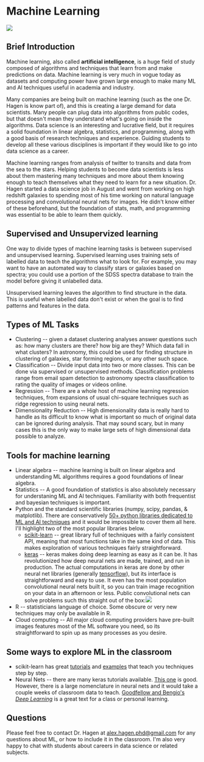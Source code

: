 # Machine Learning

![](https://imgs.xkcd.com/comics/machine_learning.png)

## Brief Introduction

Machine learning, also called **artificial intelligence**, is a huge field of study composed of algorithms and techniques that learn from and make predictions on data. Machine learning is very much in vogue today as datasets and computing power have grown large enough to make many ML and AI techniques useful in academia and industry.

Many companies are being built on machine learning (such as the one Dr. Hagen is know part of), and this is creating a large demand for data scientists. Many people can plug data into algorithms from public codes, but that doesn't mean they understand what's going on inside the algorithms. Data science is an interesting and lucrative field, but it requires a solid foundation in linear algebra, statistics, and programming, along with a good basis of research techniques and experience. Guiding students to develop all these various disciplines is important if they would like to go into data science as a career.

Machine learning ranges from analysis of twitter to transits and data from the sea to the stars. Helping students to become data scientists is less about them mastering many techniques and more about them knowing enough to teach themselves what they need to learn for a new situation. Dr. Hagen started a data science job in August and went from working on high redshift galaxies to spending most of his time working on natural language processing and convolutional neural nets for images. He didn't know either of these beforehand, but the foundation of stats, math, and programming was essential to be able to learn them quickly.

## Supervised and Unsupervized learning
One way to divide types of machine learning tasks is between supervised and unsupervised learning. Supervised learning uses training sets of labelled data to teach the algorithms what to look for. For example, you may want to have an automated way to classify stars or galaxies based on spectra; you could use a portion of the SDSS spectra database to train the model before giving it unlabelled data. 

Unsupervised learning leaves the algorithm to find structure in the data. This is useful when labelled data don't exist or when the goal is to find patterns and features in the data.


## Types of ML Tasks
* Clustering -- given a dataset clustering analyses answer questions such as: how many clusters are there? how big are they? Which data fall in what clusters? In astronomy, this could be used for finding structure in clustering of galaxies, star forming regions, or any other such space.
* Classification -- Divide input data into two or more classes. This can be done via supervised or unsupervised methods. Classification problems range from email spam detection to astronomy spectra classification to rating the quality of images or videos online.
* Regression -- There are a whole host of machine learning regression techniques, from expansions of usual chi-square techniques such as ridge regression to using neural nets. 
* Dimensionality Reduction -- High dimensionality data is really hard to handle as its difficult to know what is important so much of original data can be ignored during analysis. That may sound scary, but in many cases this is the only way to make large sets of high dimensional data possible to analyze. 

## Tools for machine learning
* Linear algebra -- machine learning is built on linear algebra and understanding ML algorithms requires a good foundations of linear algebra.
* Statistics -- A good foundation of statistics is also absolutely necessary for understaning ML and AI techniques. Familiarity with both frequentist and bayesian techniques is important. 
* Python and the standard scientific libraries (numpy, scipy, pandas, & matplotlib). There are conservatively [50+ python libraries dedicated to ML and AI techniques](http://scikit-learn.org/stable/related_projects.html) and it would be impossible to cover them all here. I'll highlight two of the most popular libraries below.
	* [scikit-learn](http://scikit-learn.org/stable/) -- great library full of techniques with a fairly consistent API, meaning that most functions take in the same kind of data. This makes exploration of various techniques fairly straightforward.
	* [keras](https://keras.io/) -- keras makes doing deep learning as easy as it can be. It has revolutionized how deep neural nets are made, trained, and run in production. The actual computations in keras are done by other neural net libraries (generally [tensorflow](https://www.tensorflow.org/)), but its interface is straightforward and easy to use. It even has the most population convolutional neural nets built it, so you can train image recognition on your data in an afternoon or less. Public convolutional nets can solve problems such this straight out of the box:![](https://imgs.xkcd.com/comics/tasks.png) 
* R -- statisticians language of choice. Some obscure or very new techniques may only be available in R.
* Cloud computing -- All major cloud computing providers have pre-built images features most of the ML software you need, so its straightforward to spin up as many processes as you desire. 

## Some ways to explore ML in the classroom
* scikit-learn has great [tutorials](http://scikit-learn.org/stable/tutorial/basic/tutorial.html) and [examples](http://scikit-learn.org/stable/auto_examples/index.html) that teach you techniques step by step.
* Neural Nets -- there are many keras tutorials available. [This one](http://cv-tricks.com/tensorflow-tutorial/keras/) is good. However, there is a large nomenclature in neural nets and it would take a couple weeks of classroom data to teach. [Goodfellow and Bengio's *Deep Learning*](http://www.deeplearningbook.org/) is a great text for a class or personal learning.

## Questions
Please feel free to contact Dr. Hagen at alex.hagen.phd@gmail.com for any questions about ML, or how to include it in the classroom. I'm also very happy to chat with students about careers in data science or related subjects.